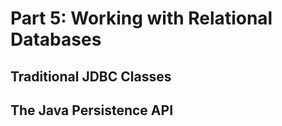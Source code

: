# Part 5: Working with Relational Databases

## Traditional JDBC Classes

## The Java Persistence API
